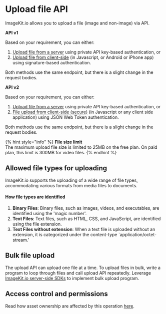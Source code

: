 # Upload file API

ImageKit.io allows you to upload a file (image and non-image) via API.

<b>API v1</b>

Based on your requirement, you can either:

1. [Upload file from a server](server-side-file-upload.md) using private API key-based authentication, or
2. [Upload file from client-side](client-side-file-upload.md) (in Javascript, or Android or iPhone app) using signature-based authentication.

Both methods use the same endpoint, but there is a slight change in the request bodies.

<b>API v2</b>

Based on your requirement, you can either:

1. [Upload file from a server](server-side-file-upload-v2.md) using private API key-based authentication, or
2. [File upload from client-side (secure)](secure-client-side-file-upload.md) (in Javascript or any client side application) using JSON Web Token authentication.

Both methods use the same endpoint, but there is a slight change in the request bodies.

{% hint style="info" %}
**File size limit**\
The maximum upload file size is limited to 25MB on the free plan. On paid plan, this limit is 300MB for video files.
{% endhint %}

## Allowed file types for uploading

ImageKit.io supports the uploading of a wide range of file types, accommodating various formats from media files to documents.

#### How file types are identified

1. **Binary Files**: Binary files, such as images, videos, and executables, are identified using the 'magic number'.
2. **Text Files**: Text files, such as HTML, CSS, and JavaScript, are identified using the file extension.
3. **Text Files without extension**: When a text file is uploaded without an extension, it is categorized under the content-type `application/octet-stream.’ 


## Bulk file upload

The upload API can upload one file at a time. To upload files in bulk, write a program to loop through files and call upload API repeatedly. Leverage [ImageKit.io server-side SDKs](../api-introduction/sdk.md#server-side-sdks) to implement bulk upload program.

## Access control and permissions

Read how asset ownership are affected by this operation [here](../../media-library/overview/upload-files.md#access-control-and-permissions).
